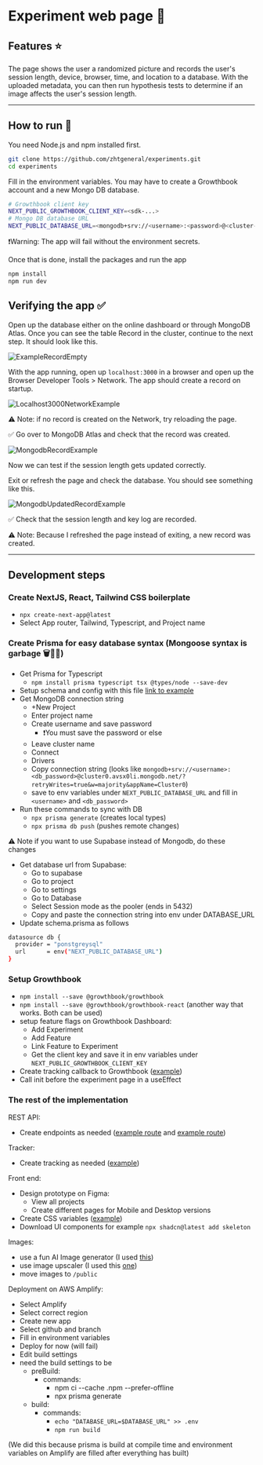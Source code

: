 # Experiment web page 🧪

## Features ⭐

The page shows the user a randomized picture and records the user's session length, device, browser, time, and location to a database. With the uploaded metadata, you can then run hypothesis tests to determine if an image affects the user's session length.

---

## How to run 🚀

You need Node.js and npm installed first.

```bash
git clone https://github.com/zhtgeneral/experiments.git
cd experiments
```

Fill in the environment variables. You may have to create a Growthbook account and a new Mongo DB database.

```bash
# Growthbook client key
NEXT_PUBLIC_GROWTHBOOK_CLIENT_KEY=<sdk-...>
# Mongo DB database URL
NEXT_PUBLIC_DATABASE_URL=<mongodb+srv://<username>:<password>@<cluster-name>.avsx0li.mongodb.net/<table-name>?retryWrites=true&w=majority&appName=<cluster-name>
```

❗Warning: The app will fail without the environment secrets.

Once that is done, install the packages and run the app

```bash
npm install
npm run dev
```

## Verifying the app ✅

Open up the database either on the online dashboard or through MongoDB Atlas. Once you can see the table Record in the cluster, continue to the next step. It should look like this.

![ExampleRecordEmpty](./pictures/MongodbEmpty.png)

With the app running, open up `localhost:3000` in a browser and open up the Browser Developer Tools > Network. The app should create a record on startup.

![Localhost3000NetworkExample](./pictures/LocalhostNetworkExample.png)

⚠️ Note: if no record is created on the Network, try reloading the page.

✅ Go over to MongoDB Atlas and check that the record was created.

![MongodbRecordExample](./pictures//MongodbRecordExample.png)

Now we can test if the session length gets updated correctly.

Exit or refresh the page and check the database. You should see something like this.

![MongodbUpdatedRecordExample](./pictures/MongodbUpdatedRecordExample.png)

✅ Check that the session length and key log are recorded.

⚠️ Note: Because I refreshed the page instead of exiting, a new record was created.

---

## Development steps

### Create NextJS, React, Tailwind CSS boilerplate

- `npx create-next-app@latest`
- Select App router, Tailwind, Typescript, and Project name

### Create Prisma for easy database syntax (Mongoose syntax is garbage 🗑️🤮💀)

- Get Prisma for Typescript
  - `npm install prisma typescript tsx @types/node --save-dev`
- Setup schema and config with this file [link to example](./prisma/schema.prisma)
- Get MongoDB connection string
  - +New Project
  - Enter project name
  - Create username and save password
    - ❗You must save the password or else
  - Leave cluster name
  - Connect
  - Drivers
  - Copy connection string (looks like `mongodb+srv://<username>:<db_password>@cluster0.avsx0li.mongodb.net/?retryWrites=true&w=majority&appName=Cluster0`)
  - save to env variables under `NEXT_PUBLIC_DATABASE_URL` and fill in `<username>` and `<db_password>`
- Run these commands to sync with DB
  - `npx prisma generate` (creates local types)
  - `npx prisma db push` (pushes remote changes)

⚠️ Note if you want to use Supabase instead of Mongodb, do these changes

- Get database url from Supabase:
  - Go to supabase
  - Go to project
  - Go to settings
  - Go to Database
  - Select Session mode as the pooler (ends in 5432)
  - Copy and paste the connection string into env under DATABASE_URL
- Update schema.prisma as follows

```bash
datasource db {
  provider = "ponstgreysql" 
  url      = env("NEXT_PUBLIC_DATABASE_URL")
}
```

### Setup Growthbook

- `npm install --save @growthbook/growthbook`  
- `npm install --save @growthbook/growthbook-react` (another way that works. Both can be used)
- setup feature flags on Growthbook Dashboard:
  - Add Experiment
  - Add Feature
  - Link Feature to Experiment
  - Get the client key and save it in env variables under `NEXT_PUBLIC_GROWTHBOOK_CLIENT_KEY`
- Create tracking callback to Growthbook ([example](/app/lib/growthbook.ts))
- Call init before the experiment page in a useEffect

### The rest of the implementation

REST API:

- Create endpoints as needed ([example route](/app/api/record/route.ts) and [example route](/app/api/record/[recordId]/route.ts))

Tracker:

- Create tracking as needed ([example](/lib/Tracker.ts))

Front end:

- Design prototype on Figma:
  - View all projects
  - Create different pages for Mobile and Desktop versions
- Create CSS variables ([example](/tailwind.config.ts))
- Download UI components for example `npx shadcn@latest add skeleton`

Images:

- use a fun AI Image generator (I used [this](https://perchance.org/ai-text-to-image-generator))
- use image upscaler (I used this [one](https://www.iloveimg.com/upscale-image))
- move images to `/public`
  
Deployment on AWS Amplify:

- Select Amplify
- Select correct region
- Create new app
- Select github and branch
- Fill in environment variables
- Deploy for now (will fail)
- Edit build settings
- need the build settings to be
  - preBuild:
    - commands:
      - npm ci --cache .npm --prefer-offline
      - npx prisma generate
  - build:
    - commands:
      - `echo "DATABASE_URL=$DATABASE_URL" >> .env`
      - `npm run build`

(We did this because prisma is build at compile time and environment variables on Amplify are filled after everything has built)
